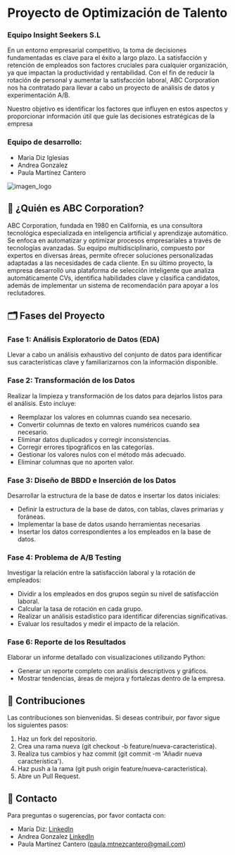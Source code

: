 # Proyecto de Optimización de Talento

### Equipo Insight Seekers S.L

En un entorno empresarial competitivo, la toma de decisiones fundamentadas es clave para el éxito a largo plazo. La satisfacción y retención de empleados son factores cruciales para cualquier organización, ya que impactan la productividad y rentabilidad. Con el fin de reducir la rotación de personal y aumentar la satisfacción laboral, ABC Corporation nos ha contratado para llevar a cabo un proyecto de análisis de datos y experimentación A/B.

Nuestro objetivo es identificar los factores que influyen en estos aspectos y proporcionar información útil que guíe las decisiones estratégicas de la empresa

### Equipo de desarrollo:

- Maria Diz Iglesias
- Andrea Gonzalez
- Paula Martínez Cantero

![imagen_logo](logo.jpeg)

## 🏢 ¿Quién es ABC Corporation?

ABC Corporation, fundada en 1980 en California, es una consultora tecnológica especializada en inteligencia artificial y aprendizaje automático. Se enfoca en automatizar y optimizar procesos empresariales a través de tecnologías avanzadas. Su equipo multidisciplinario, compuesto por expertos en diversas áreas, permite ofrecer soluciones personalizadas adaptadas a las necesidades de cada cliente. En su último proyecto, la empresa desarrolló una plataforma de selección inteligente que analiza automáticamente CVs, identifica habilidades clave y clasifica candidatos, además de implementar un sistema de recomendación para apoyar a los reclutadores.

## 🗂️ Fases del Proyecto

### Fase 1: Análisis Exploratorio de Datos (EDA)

Llevar a cabo un análisis exhaustivo del conjunto de datos para identificar sus características clave y familiarizarnos con la información disponible.

### Fase 2: Transformación de los Datos

Realizar la limpieza y transformación de los datos para dejarlos listos para el análisis. Esto incluye:

- Reemplazar los valores en columnas cuando sea necesario.
- Convertir columnas de texto en valores numéricos cuando sea necesario.
- Eliminar datos duplicados y corregir inconsistencias.
- Corregir errores tipográficos en las categorías.
- Gestionar los valores nulos con el método más adecuado.
- Eliminar columnas que no aporten valor.

### Fase 3: Diseño de BBDD e Inserción de los Datos

Desarrollar la estructura de la base de datos e insertar los datos iniciales:

- Definir la estructura de la base de datos, con tablas, claves primarias y foráneas.
- Implementar la base de datos usando herramientas necesarias
- Insertar los datos correspondientes a los empleados en la base de datos.

### Fase 4: Problema de A/B Testing

Investigar la relación entre la satisfacción laboral y la rotación de empleados:

- Dividir a los empleados en dos grupos según su nivel de satisfacción laboral.
- Calcular la tasa de rotación en cada grupo.
- Realizar un análisis estadístico para identificar diferencias significativas.
- Evaluar los resultados y medir el impacto de la relación.


### Fase 6: Reporte de los Resultados

Elaborar un informe detallado con visualizaciones utilizando Python:

- Generar un reporte completo con análisis descriptivos y gráficos.
- Mostrar tendencias, áreas de mejora y fortalezas dentro de la empresa.



## 🤝 Contribuciones

Las contribuciones son bienvenidas. Si deseas contribuir, por favor sigue los siguientes pasos:

1. Haz un fork del repositorio.
2. Crea una rama nueva (git checkout -b feature/nueva-caracteristica).
3. Realiza tus cambios y haz commit (git commit -m 'Añadir nueva característica').
4. Haz push a la rama (git push origin feature/nueva-caracteristica).
5. Abre un Pull Request.

## 📧 Contacto

Para preguntas o sugerencias, por favor contacta con:

- María Diz: [LinkedIn](https://www.linkedin.com/in/maria_diz)
- Andrea Gonzalez [LinkedIn](www.linkedin.com/in/maria-andrea-gonzalezg)
- Paula Martínez Cantero (paula.mtnezcantero@gmail.com)
